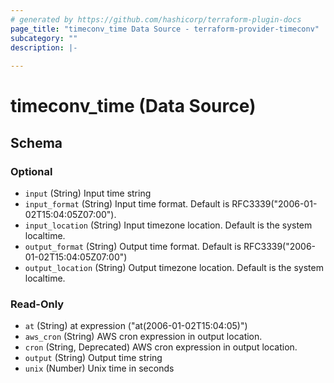 ```yaml
---
# generated by https://github.com/hashicorp/terraform-plugin-docs
page_title: "timeconv_time Data Source - terraform-provider-timeconv"
subcategory: ""
description: |-
  
---
```


# timeconv_time (Data Source)





<!-- schema generated by tfplugindocs -->
## Schema

### Optional

- `input` (String) Input time string
- `input_format` (String) Input time format. Default is RFC3339("2006-01-02T15:04:05Z07:00").
- `input_location` (String) Input timezone location. Default is the system localtime.
- `output_format` (String) Output time format. Default is RFC3339("2006-01-02T15:04:05Z07:00")
- `output_location` (String) Output timezone location. Default is the system localtime.

### Read-Only

- `at` (String) at expression ("at(2006-01-02T15:04:05)")
- `aws_cron` (String) AWS cron expression in output location.
- `cron` (String, Deprecated) AWS cron expression in output location.
- `output` (String) Output time string
- `unix` (Number) Unix time in seconds
